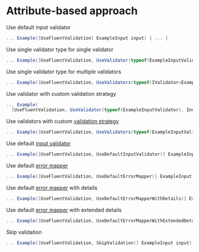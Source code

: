 # Attribute-based approach

Use default input validator

```cs
... Example([UseFluentValidation] ExampleInput input) { ... }
```

Use single validator type for single validator

```cs
... Example([UseFluentValidation, UseValidator(typeof(ExampleInputValidator))] ExampleInput input) { ... }
```

Use single validator type for multiple validators

```cs
... Example([UseFluentValidation, UseValidators(typeof(IValidator<ExampleInput>))] ExampleInput input) { ... }
```

Use validator with custom validation strategy

```cs
... Example(
  [UseFluentValidation, UseValidator(typeof(ExampleInputValidator), IncludeProperties=new[]{"ExampleProperty"}, IncludeRuleSets=new[]{"FastValidation"})] ExampleInput input) { ... }
```

Use validators with custom [validation strategy](validation-strategies.md)

```cs
... Example([UseFluentValidation, UseValidators(typeof(ExampleInputValidator), IncludeAllRuleSets=true, IncludeRulesNotInRuleSet=true)] ExampleInput input) { ... }
```

Use default [input validator](input-validators.md)

```cs
... Example([UseFluentValidation, UseDefaultInputValidator)] ExampleInput input) { ... }
```

Use default [error mapper](error-mappers.md)

```cs
... Example([UseFluentValidation, UseDefaultErrorMapper)] ExampleInput input) { ... }
```

Use default [error mapper](error-mappers.md) with details

```cs
... Example([UseFluentValidation, UseDefaultErrorMapperWithDetails)] ExampleInput input) { ... }
```

Use default [error mapper](error-mappers.md) with extended details

```cs
... Example([UseFluentValidation, UseDefaultErrorMapperWithExtendedDetails)] ExampleInput input) { ... }
```

Skip validation

```cs
... Example([UseFluentValidation, SkipValidation)] ExampleInput input) { ... }
```
